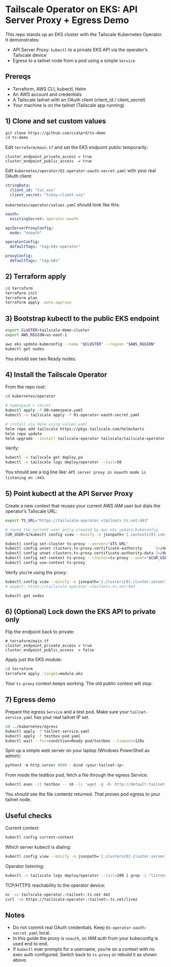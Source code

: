 # Tailscale Operator on EKS: API Server Proxy + Egress Demo

This repo stands up an EKS cluster with the Tailscale Kubernetes Operator. It demonstrates:

- API Server Proxy: `kubectl` to a private EKS API via the operator’s Tailscale device  
- Egress to a tailnet node from a pod using a simple `Service`

## Prereqs

- Terraform, AWS CLI, kubectl, Helm
- An AWS account and credentials
- A Tailscale tailnet with an OAuth client (client_id / client_secret)
- Your machine is on the tailnet (Tailscale app running)

## 1) Clone and set custom values

```bash
git clone https://github.com/ccatprd/ts-demo
cd ts-demo
```

Edit `terraform/main.tf` and set the EKS endpoint public temporarily:

```hcl
cluster_endpoint_private_access = true
cluster_endpoint_public_access  = true
```

Edit `kubernetes/operator/01-operator-oauth-secret.yaml` with your real OAuth client:

```yaml
stringData:
  client_id: "tsc_xxx"
  client_secret: "tskey-client-xxx"
```

`kubernetes/operator/values.yaml` should look like this:

```yaml
oauth:
  existingSecret: operator-oauth

apiServerProxyConfig:
  mode: "noauth"

operatorConfig:
  defaultTags: "tag:k8s-operator"

proxyConfig:
  defaultTags: "tag:k8s"
```

## 2) Terraform apply

```bash
cd terraform
terraform init
terraform plan
terraform apply -auto-approve
```

## 3) Bootstrap kubectl to the public EKS endpoint

```bash
export CLUSTER=tailscale-demo-cluster
export AWS_REGION=us-east-1

aws eks update-kubeconfig --name "$CLUSTER" --region "$AWS_REGION"
kubectl get nodes
```

You should see two Ready nodes.

## 4) Install the Tailscale Operator

From the repo root:

```bash
cd kubernetes/operator

# namespace + secret
kubectl apply -f 00-namespace.yaml
kubectl -n tailscale apply -f 01-operator-oauth-secret.yaml

# install via Helm using values.yaml
helm repo add tailscale https://pkgs.tailscale.com/helmcharts
helm repo update
helm upgrade --install tailscale-operator tailscale/tailscale-operator   -n tailscale   --values values.yaml   --wait
```

Verify:

```bash
kubectl -n tailscale get deploy,po
kubectl -n tailscale logs deploy/operator --tail=50
```

You should see a log line like: `API server proxy in noauth mode is listening on :443`.

## 5) Point kubectl at the API Server Proxy

Create a new context that reuses your current AWS IAM user but dials the operator’s Tailscale URL:

```bash
export TS_URL="https://tailscale-operator.<tailnet>.ts.net:443"

# reuse the current user entry created by aws eks update-kubeconfig
CUR_USER=$(kubectl config view --minify -o jsonpath='{.contexts[0].context.user}')

kubectl config set-cluster ts-proxy --server="$TS_URL"
kubectl config unset clusters.ts-proxy.certificate-authority      2>/dev/null || true
kubectl config unset clusters.ts-proxy.certificate-authority-data 2>/dev/null || true
kubectl config set-context ts-proxy --cluster=ts-proxy --user="$CUR_USER"
kubectl config use-context ts-proxy
```

Verify you’re using the proxy:

```bash
kubectl config view --minify -o jsonpath='{.clusters[0].cluster.server}{"\n"}'
# expect: https://tailscale-operator.<tailnet>.ts.net:443

kubectl get nodes
```

## 6) (Optional) Lock down the EKS API to private only

Flip the endpoint back to private:

```hcl
# terraform/main.tf
cluster_endpoint_private_access = true
cluster_endpoint_public_access  = false
```

Apply just the EKS module:

```bash
cd terraform
terraform apply -target=module.eks
```

Your `ts-proxy` context keeps working. The old public context will stop.

## 7) Egress demo

Prepare the egress `Service` and a test pod. Make sure your `tailnet-service.yaml` has your real tailnet IP set.

```bash
cd ../kubernetes/egress
kubectl apply -f tailnet-service.yaml
kubectl apply -f testbox-pod.yaml
kubectl wait --for=condition=Ready pod/testbox --timeout=120s
```

Spin up a simple web server on your laptop (Windows PowerShell as admin):

```powershell
python3 -m http.server 8000 --bind <your-tailnet-ip>
```

From inside the testbox pod, fetch a file through the egress Service:

```bash
kubectl exec -it testbox -- sh -lc 'wget -q -O- http://default-tailnet-egress-demo:8000/myfile.txt'
```

You should see the file contents returned. That proves pod egress to your tailnet node.

## Useful checks

Current context:

```bash
kubectl config current-context
```

Which server kubectl is dialing:

```bash
kubectl config view --minify -o jsonpath='{.clusters[0].cluster.server}{"\n"}'
```

Operator listening:

```bash
kubectl -n tailscale logs deploy/operator --tail=200 | grep -i "listening on :443"
```

TCP/HTTPS reachability to the operator device:

```bash
nc -vz tailscale-operator.<tailnet>.ts.net 443
curl -vk https://tailscale-operator.<tailnet>.ts.net/livez
```

## Notes

- Do not commit real OAuth credentials. Keep `01-operator-oauth-secret.yaml` local.
- In this guide the proxy is `noauth`, so IAM auth from your kubeconfig is used end to end.
- If `kubectl` ever prompts for a username, you’re on a context with no exec auth configured. Switch back to `ts-proxy` or rebuild it as shown above.
